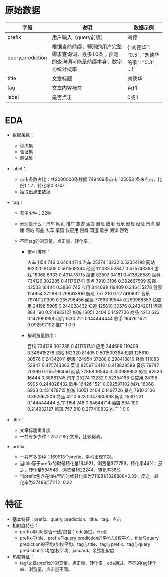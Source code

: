 # 原始数据

| 字段             | 说明                                                         | 数据示例                                   |
| ---------------- | ------------------------------------------------------------ | ------------------------------------------ |
| prefix           | 用户输入（query前缀）                                        | 刘德                                       |
| query_prediction | 根据当前前缀，预测的用户完整需求查询词，最多10条；预测的查询词可能是前缀本身，数字为统计概率 | {“刘德华”:  “0.5”, “刘德华的歌”: “0.3”, …} |
| title            | 文章标题                                                     | 刘德华                                     |
| tag              | 文章内容标签                                                 | 百科                                       |
| label            | 是否点击                                                     | 0或1                                       |

# EDA

- 数据条数：
  - 训练集
  - 验证集
  - 测试集

- label：

  - 点击条数占比：共2000000条数据 749469条点击 1250531条未点击，比例1：2，转化率0.3747
  - 抽取出点击数据

- tag：

  - 有多少种：22种

  - 分别是什么：汽车 网页 推广 旅游 酒店 航班 应用 音乐 影视 经验 景点 健康 网站 商品 火车 菜谱 快应用 百科 知道 歌手 阅读 游戏

  - 不同tag的浏览量、点击量、转化率：

    - 按ctr排序：

      火车	1154	746	0.64644714
      汽车	25274	13232	0.52354198
      网站	162320	81405	0.501509364
      经验	111083	52847	0.475743363
      游戏	16068	6933	0.431478715
      菜谱	82597	34181	0.413828589
      百科	734126	302285	0.411761741
      景点	7910	3106	0.392667509
      影视	42533	16444	0.38661745
      应用	344699	119409	0.346415278
      健康	124954	37288	0.298413816
      航班	757	210	0.277410832
      音乐	79747	20399	0.255796456
      阅读	77868	19544	0.250988853
      快应用	24198	5905	0.244028432
      知道	125610	30576	0.24342011
      酒店	884	190	0.214932127
      旅游	16051	2404	0.1497726
      商品	4210	623	0.147980998
      网页	1530	221	0.144444444
      歌手	16426	1521	0.092597102
      推广	1	0	0

    - 按浏览量排序：

      百科	734126	302285	0.411761741
      应用	344699	119409	0.346415278
      网站	162320	81405	0.501509364
      知道	125610	30576	0.24342011
      健康	124954	37288	0.298413816
      经验	111083	52847	0.475743363
      菜谱	82597	34181	0.413828589
      音乐	79747	20399	0.255796456
      阅读	77868	19544	0.250988853
      影视	42533	16444	0.38661745
      汽车	25274	13232	0.52354198
      快应用	24198	5905	0.244028432
      歌手	16426	1521	0.092597102
      游戏	16068	6933	0.431478715
      旅游	16051	2404	0.1497726
      景点	7910	3106	0.392667509
      商品	4210	623	0.147980998
      网页	1530	221	0.144444444
      火车	1154	746	0.64644714
      酒店	884	190	0.214932127
      航班	757	210	0.277410832
      推广	1	0	0

- title：

  - 文章标题重复度
  - 一共有多少种：257718个文章，比较稀疏。

- prefix

  - 一共有多少种：169913个prefix，平均出现11次。
  - 当title等于prefix的时候转化量164921，浏览量377756，转化率44%；反之，转化量584548，浏览量1622244，转化率36%
  - 当prefix包含在title里的时候转化率为711981/1828888=0.39；反之，转化率为37488/171112=0.22

# 特征
- 基本特征：prefix、query_prediction、title、tag、点击
- 相似度特征：
  - prefix与title是否一致/包含：eda通过，ctr涨
  - prefix与title、prefix与query prediction的平均/加权平均、title与query prediction的平均/加权平均、tag与title、tag与prefix、tag与query prediction平均/加权平均、jaccard、余弦相似度
- 热度特征：
  - tag/文章/prefix的浏览量、点击量、转化率：eda通过，不同的tag转化率、浏览量、点击量不同。

